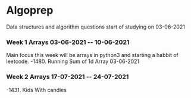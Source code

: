 # Algoprep
Data structures and algorithm questions start of studying on 03-06-2021
### Week 1 Arrays 03-06-2021 -- 10-06-2021
Main focus this week will be arrays in python3 and starting a habbit of leetcode.
-1480. Running Sum of 1d Array 03-06-2021 
### Week 2 Arrays 17-07-2021 -- 24-07-2021
-1431. Kids With candies 